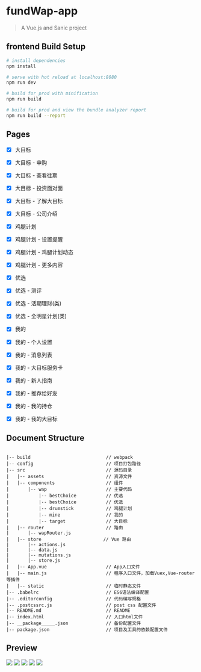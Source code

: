 # fundWap-app

> A Vue.js and Sanic project

## frontend Build Setup

``` bash
# install dependencies
npm install

# serve with hot reload at localhost:8080
npm run dev

# build for prod with minification
npm run build

# build for prod and view the bundle analyzer report
npm run build --report
```


## Pages
- [x] 大目标 
- [x] 大目标 - 申购
- [x] 大目标 - 查看往期
- [x] 大目标 - 投资面对面
- [x] 大目标 - 了解大目标
- [x] 大目标 - 公司介绍 

- [x] 鸡腿计划
- [x] 鸡腿计划 - 设置提醒
- [x] 鸡腿计划 - 鸡腿计划动态
- [x] 鸡腿计划 - 更多内容

- [x] 优选
- [x] 优选 - 测评
- [x] 优选 - 活期理财(类)
- [x] 优选 - 全明星计划(类)

- [x] 我的
- [x] 我的 - 个人设置
- [x] 我的 - 消息列表
- [x] 我的 - 大目标服务卡
- [x] 我的 - 新人指南
- [x] 我的 - 推荐给好友
- [x] 我的 - 我的持仓
- [x] 我的 - 我的大目标

## Document Structure ##
```

|-- build                            // webpack
|-- config                           // 项目打包路径
|-- src                              // 源码目录
|   |-- assets                       // 资源文件
|   |-- components                   // 组件
|       |-- wap                      // 主要代码
|           |-- bestChoice           // 优选
|           |-- bestChoice           // 优选
|           |-- drumstick            // 鸡腿计划
|           |-- mine                 // 我的
|           |-- target               // 大目标
|   |-- router                       // 路由
|       |-- wapRouter.js
|   |-- store                       // Vue 路由
|       |-- actions.js
|       |-- data.js
|       |-- mutations.js
|       |-- store.js
|   |-- App.vue                      // App入口文件
|   |-- main.js                      // 程序入口文件，加载Vuex,Vue-router等插件
|   |-- static                       // 临时静态文件
|-- .babelrc                         // ES6语法编译配置
|-- .editorconfig                    // 代码编写规格
|-- .postcssrc.js                    // post css 配置文件
|-- README.md                        // README
|-- index.html                       // 入口html文件
|-- __package_____.json              // 备份配置文件
|-- package.json                     // 项目及工具的依赖配置文件

```

## Preview

![](https://github.com/carreymu/fundWap/raw/master/static/p1.png)
![](https://github.com/carreymu/fundWap/raw/master/static/p3.1.png)
![](https://github.com/carreymu/fundWap/raw/master/static/p2.png)
![](https://github.com/carreymu/fundWap/raw/master/static/p3.png)
![](https://github.com/carreymu/fundWap/raw/master/static/p4.png)

